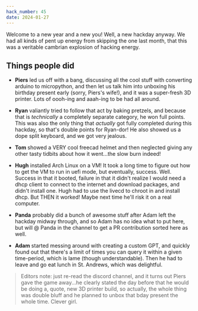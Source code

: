 ```yaml
---
hack_number: 45
date: 2024-01-27
---
```


Welcome to a new year and a new you! Well, a new hackday anyway. We had all kinds of pent up energy from skipping the one last month, that this was a veritable cambrian explosion of hacking energy.

## Things people did

- **Piers** led us off with a bang, discussing all the cool stuff with converting arduino to micropython, and then let us talk him into unboxing his birthday present early (sorry, Piers's wife!), and it was a super-fresh 3D printer. Lots of oooh-ing and aaah-ing to be had all around.

- **Ryan** valiantly tried to follow that act by baking pretzels, and because that is _technically_ a completely separate category, he won full points. This was also the only thing that _actually_ got fully completed during this hackday, so that's double points for Ryan-dor! He also showed us a dope split keyboard, and we got very jealous.

- **Tom** showed a VERY cool freecad helmet and then neglected giving any other tasty tidbits about how it went...the slow burn indeed!

- **Hugh** installed Arch Linux on a VM! It took a long time to figure out how to get the VM to run in uefi mode, but eventually, success. Well. Success in that it booted, failure in that it didn't realize I would need a dhcp client to connect to the internet and download packages, and didn't install one. Hugh had to use the livecd to chroot in and install dhcp. But THEN it worked! Maybe next time he'll risk it on a real computer.

- **Panda** probably did a bunch of awesome stuff after Adam left the hackday midway through, and so Adam has no idea what to put here, but will @ Panda in the channel to get a PR contribution sorted here as well.

- **Adam** started messing around with creating a custom GPT, and quickly found out that there's a limit of times you can query it within a given time-period, which is lame (though understandable). Then he had to leave and go eat lunch in St. Andrews, which was delightful.

> Editors note: just re-read the discord channel, and it turns out Piers gave the game away...he clearly stated the day before that he would be doing a, quote, new 3D printer build, so actually, the whole thing was double bluff and he planned to unbox that bday present the whole time. Clever girl.
